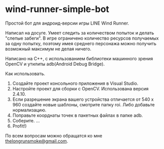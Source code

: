 wind-runner-simple-bot
======================
Простой бот для андроид-версии игры LINE Wind Runner.

Написал на досуге. Умеет следить за количеством попыток и делать "слепые забеги". 
В игре ограничено количество ресурсов получаемых за одну попытку, поэтому 
имея среднего персонажа можно получить возможный максимум не делая ничего.

Написано на С++, с использованием библиотеки машинного зрения OpenCV и 
утилиты adb(Android Debug Bridge).

Как использовать.
1. Создайте проект консольного приложения в Visual Studio.
2. Настройте проект для сборки с OpenCV. Использована версия 2.4.10.
3. Если разрешение экрана вашего устройства отличается от 540 x 960
  создайте новые шаблоны, смотрите папку roi. Либо добавьте нормализацию.
4. Поправьте коорднаты точек в пакетных файлах в папке adb.
5. Соберите.
...
6. Profit!)

По всем вопросам можно обращатся ко мне thelongrunsmoke@gmail.com.
